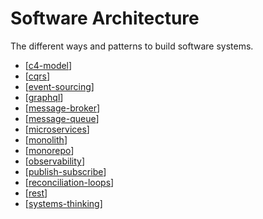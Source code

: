 # Software Architecture

The different ways and patterns to build software systems.

- [[c4-model]]
- [[cqrs]]
- [[event-sourcing]]
- [[graphql]]
- [[message-broker]]
- [[message-queue]]
- [[microservices]]
- [[monolith]]
- [[monorepo]]
- [[observability]]
- [[publish-subscribe]]
- [[reconciliation-loops]]
- [[rest]]
- [[systems-thinking]]

[//begin]: # "Autogenerated link references for markdown compatibility"
[c4-model]: software-architecture/c4-model "C4 Model"
[cqrs]: software-architecture/cqrs "Command Query Responsibility Segregation (CQRS)"
[event-sourcing]: software-architecture/event-sourcing "Event Sourcing"
[graphql]: software-architecture/graphql "GraphQL"
[message-broker]: software-architecture/message-broker "Message Broker"
[message-queue]: software-architecture/message-queue "Message Queue"
[microservices]: software-architecture/microservices "Microservices"
[monolith]: software-architecture/monolith "Monolith"
[monorepo]: software-architecture/monorepo "Monorepo"
[observability]: software-architecture/observability "Observability"
[publish-subscribe]: software-architecture/publish-subscribe "Publish - Subscribe (PubSub)"
[reconciliation-loops]: software-architecture/reconciliation-loops "Reconciliation Loops"
[rest]: software-architecture/rest "Representational State Transfer"
[systems-thinking]: software-architecture/systems-thinking "Systems Thinking"
[//end]: # "Autogenerated link references"
